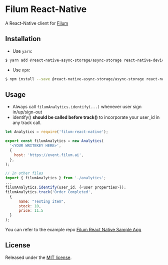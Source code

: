 # Filum React-Native

A React-Native client for [Filum](https://filum.ai)

## Installation
- Use `yarn`:
```bash
$ yarn add @react-native-async-storage/async-storage react-native-device-info react-native-uuid filum-react-native
```
- Use `npm`:
```bash
$ npm install --save @react-native-async-storage/async-storage react-native-device-info react-native-uuid filum-react-native
```

## Usage
- Always call `filumAnalytics.identify(...)` whenever user sign in/up/sign-out
- identify() **should be called before track()** to incorporate your user_id in any track call.

```js
let Analytics = require('filum-react-native');

export const filumAnalytics = new Analytics(
  '<YOUR WRITEKEY HERE>',
  {
    host: 'https://event.filum.ai',
  },
);

// In other files
import { filumAnalytics } from './analytics';
...
filumAnalytics.identify(user_id, {<user properties>});
filumAnalytics.track('Order Completed',
  {
      name: "Testing item",
      stock: 10,
      price: 11.5
  }
);
```

You can refer to the example repo [Filum React Native Sample App](https://github.com/Filum-AI/filum-react-native-sample)

## License

Released under the [MIT license](license.md).
